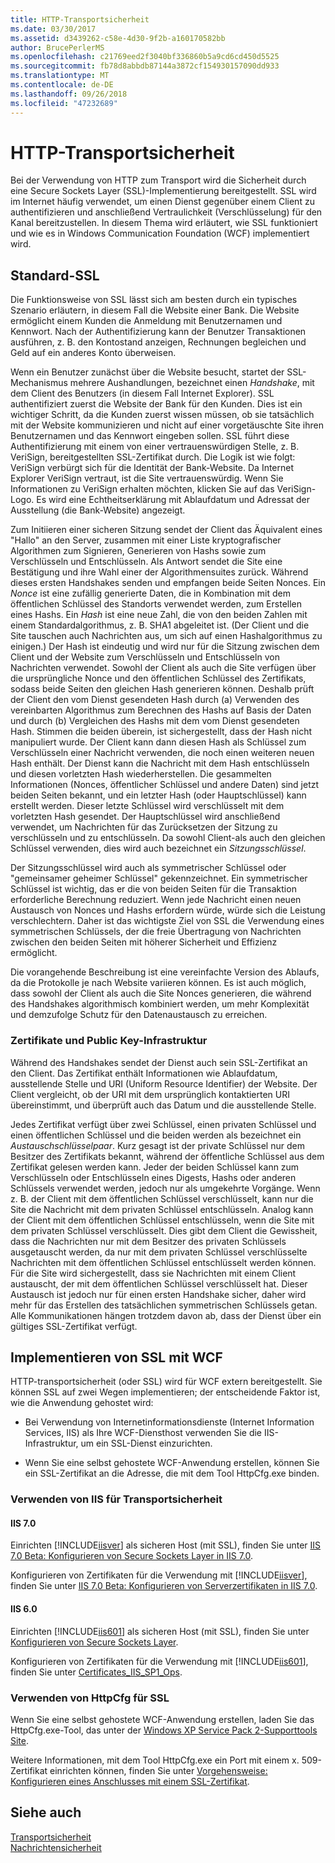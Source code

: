 ```yaml
---
title: HTTP-Transportsicherheit
ms.date: 03/30/2017
ms.assetid: d3439262-c58e-4d30-9f2b-a160170582bb
author: BrucePerlerMS
ms.openlocfilehash: c21769eed2f3040bf336860b5a9cd6cd450d5525
ms.sourcegitcommit: fb78d8abbdb87144a3872cf154930157090dd933
ms.translationtype: MT
ms.contentlocale: de-DE
ms.lasthandoff: 09/26/2018
ms.locfileid: "47232689"
---
```

# <a name="http-transport-security"></a>HTTP-Transportsicherheit
Bei der Verwendung von HTTP zum Transport wird die Sicherheit durch eine Secure Sockets Layer (SSL)-Implementierung bereitgestellt. SSL wird im Internet häufig verwendet, um einen Dienst gegenüber einem Client zu authentifizieren und anschließend Vertraulichkeit (Verschlüsselung) für den Kanal bereitzustellen. In diesem Thema wird erläutert, wie SSL funktioniert und wie es in Windows Communication Foundation (WCF) implementiert wird.  
  
## <a name="basic-ssl"></a>Standard-SSL  
 Die Funktionsweise von SSL lässt sich am besten durch ein typisches Szenario erläutern, in diesem Fall die Website einer Bank. Die Website ermöglicht einem Kunden die Anmeldung mit Benutzernamen und Kennwort. Nach der Authentifizierung kann der Benutzer Transaktionen ausführen, z. B. den Kontostand anzeigen, Rechnungen begleichen und Geld auf ein anderes Konto überweisen.  
  
 Wenn ein Benutzer zunächst über die Website besucht, startet der SSL-Mechanismus mehrere Aushandlungen, bezeichnet einen *Handshake*, mit dem Client des Benutzers (in diesem Fall Internet Explorer). SSL authentifiziert zuerst die Website der Bank für den Kunden. Dies ist ein wichtiger Schritt, da die Kunden zuerst wissen müssen, ob sie tatsächlich mit der Website kommunizieren und nicht auf einer vorgetäuschte Site ihren Benutzernamen und das Kennwort eingeben sollen. SSL führt diese Authentifizierung mit einem von einer vertrauenswürdigen Stelle, z. B. VeriSign, bereitgestellten SSL-Zertifikat durch. Die Logik ist wie folgt: VeriSign verbürgt sich für die Identität der Bank-Website. Da Internet Explorer VeriSign vertraut, ist die Site vertrauenswürdig. Wenn Sie Informationen zu VeriSign erhalten möchten, klicken Sie auf das VeriSign-Logo. Es wird eine Echtheitserklärung mit Ablaufdatum und Adressat der Ausstellung (die Bank-Website) angezeigt.  
  
 Zum Initiieren einer sicheren Sitzung sendet der Client das Äquivalent eines "Hallo" an den Server, zusammen mit einer Liste kryptografischer Algorithmen zum Signieren, Generieren von Hashs sowie zum Verschlüsseln und Entschlüsseln. Als Antwort sendet die Site eine Bestätigung und ihre Wahl einer der Algorithmensuites zurück. Während dieses ersten Handshakes senden und empfangen beide Seiten Nonces. Ein *Nonce* ist eine zufällig generierte Daten, die in Kombination mit dem öffentlichen Schlüssel des Standorts verwendet werden, zum Erstellen eines Hashs. Ein *Hash* ist eine neue Zahl, die von den beiden Zahlen mit einem Standardalgorithmus, z. B. SHA1 abgeleitet ist. (Der Client und die Site tauschen auch Nachrichten aus, um sich auf einen Hashalgorithmus zu einigen.) Der Hash ist eindeutig und wird nur für die Sitzung zwischen dem Client und der Website zum Verschlüsseln und Entschlüsseln von Nachrichten verwendet. Sowohl der Client als auch die Site verfügen über die ursprüngliche Nonce und den öffentlichen Schlüssel des Zertifikats, sodass beide Seiten den gleichen Hash generieren können. Deshalb prüft der Client den vom Dienst gesendeten Hash durch (a) Verwenden des vereinbarten Algorithmus zum Berechnen des Hashs auf Basis der Daten und durch (b) Vergleichen des Hashs mit dem vom Dienst gesendeten Hash. Stimmen die beiden überein, ist sichergestellt, dass der Hash nicht manipuliert wurde. Der Client kann dann diesen Hash als Schlüssel zum Verschlüsseln einer Nachricht verwenden, die noch einen weiteren neuen Hash enthält. Der Dienst kann die Nachricht mit dem Hash entschlüsseln und diesen vorletzten Hash wiederherstellen. Die gesammelten Informationen (Nonces, öffentlicher Schlüssel und andere Daten) sind jetzt beiden Seiten bekannt, und ein letzter Hash (oder Hauptschlüssel) kann erstellt werden. Dieser letzte Schlüssel wird verschlüsselt mit dem vorletzten Hash gesendet. Der Hauptschlüssel wird anschließend verwendet, um Nachrichten für das Zurücksetzen der Sitzung zu verschlüsseln und zu entschlüsseln. Da sowohl Client-als auch den gleichen Schlüssel verwenden, dies wird auch bezeichnet ein *Sitzungsschlüssel*.  
  
 Der Sitzungsschlüssel wird auch als symmetrischer Schlüssel oder "gemeinsamer geheimer Schlüssel" gekennzeichnet. Ein symmetrischer Schlüssel ist wichtig, das er die von beiden Seiten für die Transaktion erforderliche Berechnung reduziert. Wenn jede Nachricht einen neuen Austausch von Nonces und Hashs erfordern würde, würde sich die Leistung verschlechtern. Daher ist das wichtigste Ziel von SSL die Verwendung eines symmetrischen Schlüssels, der die freie Übertragung von Nachrichten zwischen den beiden Seiten mit höherer Sicherheit und Effizienz ermöglicht.  
  
 Die vorangehende Beschreibung ist eine vereinfachte Version des Ablaufs, da die Protokolle je nach Website variieren können. Es ist auch möglich, dass sowohl der Client als auch die Site Nonces generieren, die während des Handshakes algorithmisch kombiniert werden, um mehr Komplexität und demzufolge Schutz für den Datenaustausch zu erreichen.  
  
### <a name="certificates-and-public-key-infrastructure"></a>Zertifikate und Public Key-Infrastruktur  
 Während des Handshakes sendet der Dienst auch sein SSL-Zertifikat an den Client. Das Zertifikat enthält Informationen wie Ablaufdatum, ausstellende Stelle und URI (Uniform Resource Identifier) der Website. Der Client vergleicht, ob der URI mit dem ursprünglich kontaktierten URI übereinstimmt, und überprüft auch das Datum und die ausstellende Stelle.  
  
 Jedes Zertifikat verfügt über zwei Schlüssel, einen privaten Schlüssel und einen öffentlichen Schlüssel und die beiden werden als bezeichnet ein *Austauschschlüsselpaar*. Kurz gesagt ist der private Schlüssel nur dem Besitzer des Zertifikats bekannt, während der öffentliche Schlüssel aus dem Zertifikat gelesen werden kann. Jeder der beiden Schlüssel kann zum Verschlüsseln oder Entschlüsseln eines Digests, Hashs oder anderen Schlüssels verwendet werden, jedoch nur als umgekehrte Vorgänge. Wenn z. B. der Client mit dem öffentlichen Schlüssel verschlüsselt, kann nur die Site die Nachricht mit dem privaten Schlüssel entschlüsseln. Analog kann der Client mit dem öffentlichen Schlüssel entschlüsseln, wenn die Site mit dem privaten Schlüssel verschlüsselt. Dies gibt dem Client die Gewissheit, dass die Nachrichten nur mit dem Besitzer des privaten Schlüssels ausgetauscht werden, da nur mit dem privaten Schlüssel verschlüsselte Nachrichten mit dem öffentlichen Schlüssel entschlüsselt werden können. Für die Site wird sichergestellt, dass sie Nachrichten mit einem Client austauscht, der mit dem öffentlichen Schlüssel verschlüsselt hat. Dieser Austausch ist jedoch nur für einen ersten Handshake sicher, daher wird mehr für das Erstellen des tatsächlichen symmetrischen Schlüssels getan. Alle Kommunikationen hängen trotzdem davon ab, dass der Dienst über ein gültiges SSL-Zertifikat verfügt.  
  
## <a name="implementing-ssl-with-wcf"></a>Implementieren von SSL mit WCF  
 HTTP-transportsicherheit (oder SSL) wird für WCF extern bereitgestellt. Sie können SSL auf zwei Wegen implementieren; der entscheidende Faktor ist, wie die Anwendung gehostet wird:  
  
-   Bei Verwendung von Internetinformationsdienste (Internet Information Services, IIS) als Ihre WCF-Diensthost verwenden Sie die IIS-Infrastruktur, um ein SSL-Dienst einzurichten.  
  
-   Wenn Sie eine selbst gehostete WCF-Anwendung erstellen, können Sie ein SSL-Zertifikat an die Adresse, die mit dem Tool HttpCfg.exe binden.  
  
### <a name="using-iis-for-transport-security"></a>Verwenden von IIS für Transportsicherheit  
  
#### <a name="iis-70"></a>IIS 7.0  
 Einrichten [!INCLUDE[iisver](../../../../includes/iisver-md.md)] als sicheren Host (mit SSL), finden Sie unter [IIS 7.0 Beta: Konfigurieren von Secure Sockets Layer in IIS 7.0](https://go.microsoft.com/fwlink/?LinkId=88600).  
  
 Konfigurieren von Zertifikaten für die Verwendung mit [!INCLUDE[iisver](../../../../includes/iisver-md.md)], finden Sie unter [IIS 7.0 Beta: Konfigurieren von Serverzertifikaten in IIS 7.0](https://go.microsoft.com/fwlink/?LinkID=88595).  
  
#### <a name="iis-60"></a>IIS 6.0  
 Einrichten [!INCLUDE[iis601](../../../../includes/iis601-md.md)] als sicheren Host (mit SSL), finden Sie unter [Konfigurieren von Secure Sockets Layer](https://go.microsoft.com/fwlink/?LinkId=88601).  
  
 Konfigurieren von Zertifikaten für die Verwendung mit [!INCLUDE[iis601](../../../../includes/iis601-md.md)], finden Sie unter [Certificates_IIS_SP1_Ops](https://go.microsoft.com/fwlink/?LinkId=88602).  
  
### <a name="using-httpcfg-for-ssl"></a>Verwenden von HttpCfg für SSL  
 Wenn Sie eine selbst gehostete WCF-Anwendung erstellen, laden Sie das HttpCfg.exe-Tool, das unter der [Windows XP Service Pack 2-Supporttools Site](https://go.microsoft.com/fwlink/?LinkId=29002).  
  
 Weitere Informationen, mit dem Tool HttpCfg.exe ein Port mit einem x. 509-Zertifikat einrichten können, finden Sie unter [Vorgehensweise: Konfigurieren eines Anschlusses mit einem SSL-Zertifikat](../../../../docs/framework/wcf/feature-details/how-to-configure-a-port-with-an-ssl-certificate.md).  
  
## <a name="see-also"></a>Siehe auch  
 [Transportsicherheit](../../../../docs/framework/wcf/feature-details/transport-security.md)  
 [Nachrichtensicherheit](../../../../docs/framework/wcf/feature-details/message-security-in-wcf.md)
